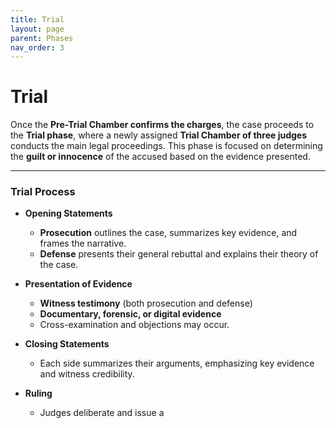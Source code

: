 ```yaml
---
title: Trial
layout: page
parent: Phases
nav_order: 3
---
```


# Trial

Once the **Pre-Trial Chamber confirms the charges**, the case proceeds to the **Trial phase**, where a newly assigned **Trial Chamber of three judges** conducts the main legal proceedings. This phase is focused on determining the **guilt or innocence** of the accused based on the evidence presented.

---

### Trial Process

- **Opening Statements**  
  - **Prosecution** outlines the case, summarizes key evidence, and frames the narrative.
  - **Defense** presents their general rebuttal and explains their theory of the case.

- **Presentation of Evidence**  
  - **Witness testimony** (both prosecution and defense)
  - **Documentary, forensic, or digital evidence**
  - Cross-examination and objections may occur.

- **Closing Statements**  
  - Each side summarizes their arguments, emphasizing key evidence and witness credibility.

- **Ruling**  
  - Judges deliberate and issue a